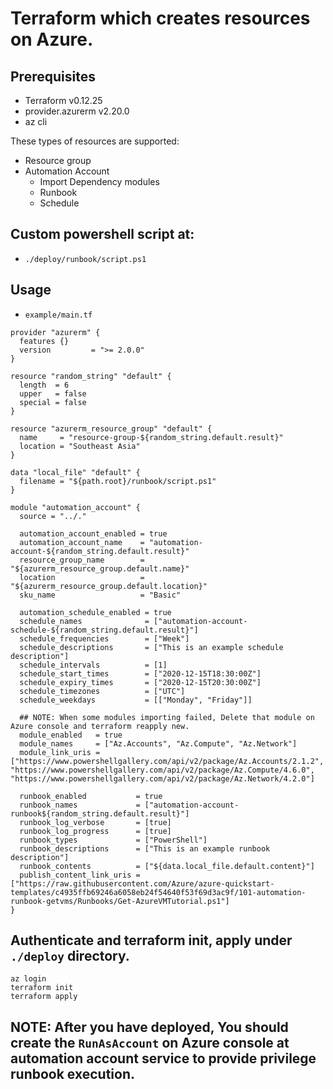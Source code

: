 # Terraform which creates resources on Azure.

## Prerequisites
- Terraform v0.12.25
- provider.azurerm v2.20.0
- az cli

These types of resources are supported:

- Resource group
- Automation Account
   - Import Dependency modules
   - Runbook
   - Schedule

## Custom powershell script at:

- `./deploy/runbook/script.ps1`

## Usage

- `example/main.tf`

```
provider "azurerm" {
  features {}
  version         = ">= 2.0.0"
}

resource "random_string" "default" {
  length  = 6
  upper   = false
  special = false
}

resource "azurerm_resource_group" "default" {
  name     = "resource-group-${random_string.default.result}"
  location = "Southeast Asia"
}

data "local_file" "default" {
  filename = "${path.root}/runbook/script.ps1"
}

module "automation_account" {
  source = "../."

  automation_account_enabled = true
  automation_account_name    = "automation-account-${random_string.default.result}"
  resource_group_name        = "${azurerm_resource_group.default.name}"
  location                   = "${azurerm_resource_group.default.location}"
  sku_name                   = "Basic"

  automation_schedule_enabled = true
  schedule_names              = ["automation-account-schedule-${random_string.default.result}"]
  schedule_frequencies        = ["Week"]
  schedule_descriptions       = ["This is an example schedule description"]
  schedule_intervals          = [1]
  schedule_start_times        = ["2020-12-15T18:30:00Z"]
  schedule_expiry_times       = ["2020-12-15T20:30:00Z"]
  schedule_timezones          = ["UTC"]
  schedule_weekdays           = [["Monday", "Friday"]]

  ## NOTE: When some modules importing failed, Delete that module on Azure console and terraform reapply new.
  module_enabled   = true
  module_names     = ["Az.Accounts", "Az.Compute", "Az.Network"]
  module_link_uris = ["https://www.powershellgallery.com/api/v2/package/Az.Accounts/2.1.2", "https://www.powershellgallery.com/api/v2/package/Az.Compute/4.6.0", "https://www.powershellgallery.com/api/v2/package/Az.Network/4.2.0"]

  runbook_enabled           = true
  runbook_names             = ["automation-account-runbook${random_string.default.result}"]
  runbook_log_verbose       = [true]
  runbook_log_progress      = [true]
  runbook_types             = ["PowerShell"]
  runbook_descriptions      = ["This is an example runbook description"]
  runbook_contents          = ["${data.local_file.default.content}"]
  publish_content_link_uris = ["https://raw.githubusercontent.com/Azure/azure-quickstart-templates/c4935ffb69246a6058eb24f54640f53f69d3ac9f/101-automation-runbook-getvms/Runbooks/Get-AzureVMTutorial.ps1"]
}
```


## Authenticate and terraform init, apply under `./deploy` directory.
```
az login
terraform init
terraform apply 
```

## NOTE: After you have deployed, You should create the `RunAsAccount` on Azure console at automation account service to provide privilege runbook execution.
